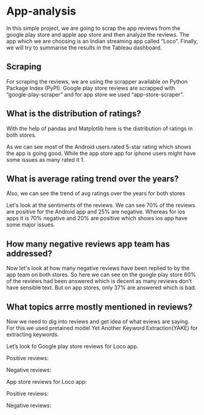 # App-analysis

In this simple project, we are going to scrap the app reviews from the google play store and apple app store and then analyze the reviews. The app which we are choosing is an Indian streaming app called “Loco”. Finally, we will try to summarise the results in the Tableau dashboard.

## Scraping

For scraping the reviews, we are using the scrapper available on Python Package Index (PyPI). Google play store reviews are scrapped with “google-play-scraper” and for app store we used “app-store-scraper”.



## What is the distribution of ratings?

With the help of pandas and Matplotlib here is the distribution of ratings in both stores.


As we can see most of the Android users rated 5-star rating which shows the app is going good. While the app store app for iphone users might have some issues as many rated it 1.

## What is average rating trend over the years?

Also, we can see the trend of avg ratings over the years for both stores



Let's look at the sentiments of the reviews. We can see 70% of the reviews are positive for the Android app and 25% are negative. 
Whereas for ios apps it is 70% negative and 20% are positive which shows ios app have some major issues.

## How many negative reviews app team has addressed?

Now let's look at how many negative reviews have been replied to by the app team on both stores.
So here we can see on the google play store 60% of the reviews had been answered which is decent as many reviews don’t have sensible text. But on app stores, only 37% are answered which is bad.

## What topics arrre mostly mentioned in reviews?

Now we need to dig into reviews and get idea of what eviews are saying. For this we used pretained model Yet Another Keyword Extraction(YAKE) for extracting keywords.

Let’s look fo Google play store reviews for Loco app.

Positive reviews:

Negative reviews:

App store reviews for Loco app:

Positive reviews:

Negative reviews:
